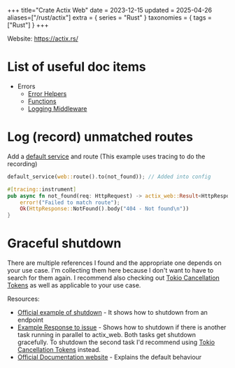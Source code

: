 +++
title="Crate Actix Web"
date = 2023-12-15
updated = 2025-04-26
aliases=["/rust/actix"]
extra = { series = "Rust" }
taxonomies = { tags = ["Rust"] }
+++

Website: <https://actix.rs/>

# List of useful doc items

- Errors
  - [Error Helpers](https://actix.rs/docs/errors#error-helpers)
  - [Functions](https://docs.rs/actix-web/latest/actix_web/error/index.html#functions)
  - [Logging Middleware](https://docs.rs/actix-web/latest/actix_web/middleware/struct.Logger.html)

# Log (record) unmatched routes

Add a [default service](https://docs.rs/actix-web/latest/actix_web/struct.App.html#method.default_service) and route (This example uses tracing to do the recording)

```rust
default_service(web::route().to(not_found)); // Added into config

#[tracing::instrument]
pub async fn not_found(req: HttpRequest) -> actix_web::Result<HttpResponse> {
    error!("Failed to match route");
    Ok(HttpResponse::NotFound().body("404 - Not found\n"))
}
```

# Graceful shutdown

There are multiple references I found and the appropriate one depends on your use case.
I'm collecting them here because I don't want to have to search for them again.
I recommend also checking out [Tokio Cancellation Tokens][tokio_cancel] as well as applicable to your use case.

Resources:

- [Official example of shutdown](https://github.com/actix/examples/tree/master/shutdown-server) - It shows how to shutdown from an endpoint
- [Example Response to issue](https://github.com/actix/actix-web/issues/2739#issuecomment-1107638674) - Shows how to shutdown if there is another task running in parallel to actix_web. Both tasks get shutdown gracefully. To shutdown the second task I'd recommend using [Tokio Cancellation Tokens][tokio_cancel] instead.
- [Official Documentation website](https://actix.rs/docs/server#graceful-shutdown) - Explains the default behaviour

[tokio_cancel]: https://tokio.rs/tokio/topics/shutdown

